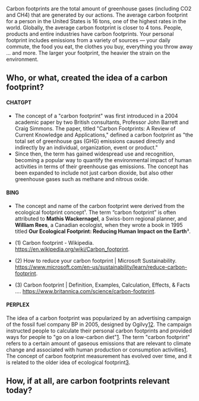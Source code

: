 Carbon footprints are the total amount of greenhouse gases (including CO2 and CH4) that are generated by our actions. The average carbon footprint for a person in the United States is 16 tons, one of the highest rates in the world. Globally, the average carbon footprint is closer to 4 tons. People, products and entire industries have carbon footprints. Your personal footprint includes emissions from a variety of sources — your daily commute, the food you eat, the clothes you buy, everything you throw away ... and more. The larger your footprint, the heavier the strain on the environment.

## Who, or what, created the idea of a carbon footprint?

#### CHATGPT
-   The concept of a "carbon footprint" was first introduced in a 2004 academic paper by two British consultants, Professor John Barrett and Craig Simmons. The paper, titled "Carbon Footprints: A Review of Current Knowledge and Applications," defined a carbon footprint as "the total set of greenhouse gas (GHG) emissions caused directly and indirectly by an individual, organization, event or product."
-   Since then, the term has gained widespread use and recognition, becoming a popular way to quantify the environmental impact of human activities in terms of their greenhouse gas emissions. The concept has been expanded to include not just carbon dioxide, but also other greenhouse gases such as methane and nitrous oxide.

#### BING
-   The concept and name of the carbon footprint were derived from the ecological footprint concept¹. The term “carbon footprint” is often attributed to **Mathis Wackernagel**, a Swiss-born regional planner, and **William Rees**, a Canadian ecologist, when they wrote a book in 1995 titled **Our Ecological Footprint: Reducing Human Impact on the Earth**³.
    
-   (1) Carbon footprint - Wikipedia. https://en.wikipedia.org/wiki/Carbon_footprint.
    
-   (2) How to reduce your carbon footprint | Microsoft Sustainability. https://www.microsoft.com/en-us/sustainability/learn/reduce-carbon-footprint.
    
-   (3) Carbon footprint | Definition, Examples, Calculation, Effects, & Facts .... https://www.britannica.com/science/carbon-footprint.
    

#### PERPLEX
The idea of a carbon footprint was popularized by an advertising campaign of the fossil fuel company BP in 2005, designed by Ogilvy[1](https://en.wikipedia.org/wiki/Carbon_footprint)[2](https://www.theguardian.com/commentisfree/2021/aug/23/big-oil-coined-carbon-footprints-to-blame-us-for-their-greed-keep-them-on-the-hook). The campaign instructed people to calculate their personal carbon footprints and provided ways for people to "go on a low-carbon diet"[1](https://en.wikipedia.org/wiki/Carbon_footprint). The term "carbon footprint" refers to a certain amount of gaseous emissions that are relevant to climate change and associated with human production or consumption activities[1](https://en.wikipedia.org/wiki/Carbon_footprint). The concept of carbon footprint measurement has evolved over time, and it is related to the older idea of ecological footprint[3](https://www.britannica.com/science/carbon-footprint).

## How, if at all, are carbon footprints relevant today?
